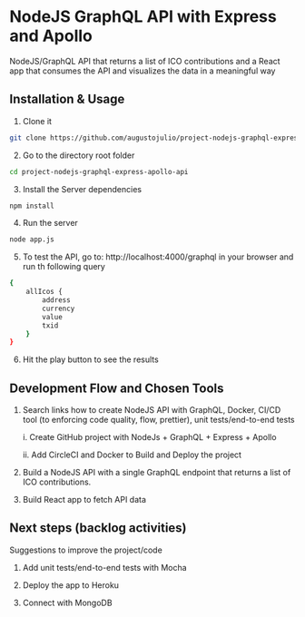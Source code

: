 # NodeJS GraphQL API with Express and Apollo
NodeJS/GraphQL API that returns a list of ICO contributions and a React app that consumes the API and visualizes the data in a meaningful way

## Installation & Usage

1. Clone it

```bash
git clone https://github.com/augustojulio/project-nodejs-graphql-express-apollo-api

```

2. Go to the directory root folder 
```bash
cd project-nodejs-graphql-express-apollo-api
```

3. Install the Server dependencies
```bash
npm install
```

4. Run the server

```bash
node app.js
```

5. To test the API, go to: http://localhost:4000/graphql in your browser and run th following query
```bash
{
    allIcos {
        address
        currency
        value
        txid
    }
}
```

6. Hit the play button to see the results

## Development Flow and Chosen Tools

1. Search links how to create NodeJS API with GraphQL, Docker, CI/CD tool (to enforcing code quality, flow, prettier), unit tests/end-to-end tests

    i. Create GitHub project with NodeJs + GraphQL + Express + Apollo

    ii. Add CircleCI and Docker to Build and Deploy the project

2. Build a NodeJS API with a single GraphQL endpoint that returns a list of ICO contributions.

3. Build React app to fetch API data


## Next steps (backlog activities)

Suggestions to improve the project/code

1. Add unit tests/end-to-end tests with Mocha

2. Deploy the app to Heroku

3. Connect with MongoDB